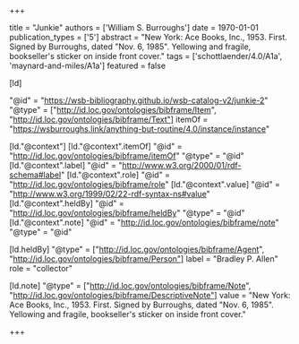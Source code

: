 +++

title = "Junkie"
authors = ['William S. Burroughs']
date = 1970-01-01
publication_types = ['5']
abstract = "New York: Ace Books, Inc., 1953. First. Signed by Burroughs, dated \"Nov. 6, 1985\". Yellowing and fragile, bookseller's sticker on inside front cover."
tags = ['schottlaender/4.0/A1a', 'maynard-and-miles/A1a']
featured = false

[ld]

"@id" = "https://wsb-bibliography.github.io/wsb-catalog-v2/junkie-2"
"@type" = ["http://id.loc.gov/ontologies/bibframe/Item", "http://id.loc.gov/ontologies/bibframe/Text"]
itemOf = "https://wsburroughs.link/anything-but-routine/4.0/instance/instance"

[ld."@context"]
    [ld."@context".itemOf]
    "@id" = "http://id.loc.gov/ontologies/bibframe/itemOf"
    "@type" = "@id"
    [ld."@context".label]
    "@id" = "http://www.w3.org/2000/01/rdf-schema#label"
    [ld."@context".role]
    "@id" = "http://id.loc.gov/ontologies/bibframe/role"
    [ld."@context".value]
    "@id" = "http://www.w3.org/1999/02/22-rdf-syntax-ns#value"
    [ld."@context".heldBy]
    "@id" = "http://id.loc.gov/ontologies/bibframe/heldBy"
    "@type" = "@id"
    [ld."@context".note]
    "@id" = "http://id.loc.gov/ontologies/bibframe/note"
    "@type" = "@id"

[ld.heldBy]
"@type" = ["http://id.loc.gov/ontologies/bibframe/Agent", "http://id.loc.gov/ontologies/bibframe/Person"]
label = "Bradley P. Allen"
role = "collector"

[ld.note]
"@type" = ["http://id.loc.gov/ontologies/bibframe/Note", "http://id.loc.gov/ontologies/bibframe/DescriptiveNote"]
value = "New York: Ace Books, Inc., 1953. First. Signed by Burroughs, dated \"Nov. 6, 1985\". Yellowing and fragile, bookseller's sticker on inside front cover."

+++
